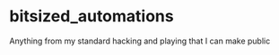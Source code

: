 bitsized_automations
====================

Anything from my standard hacking and playing that I can make public

